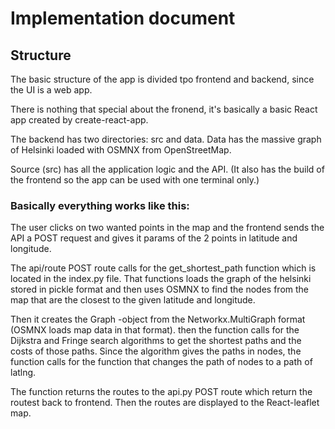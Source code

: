 # Implementation document

## Structure

The basic structure of the app is divided tpo frontend and backend, since the UI is a web app.

There is nothing that special about the fronend, it's basically a basic React app created by create-react-app.

The backend has two directories: src and data. Data has the massive graph of Helsinki loaded with OSMNX from OpenStreetMap.

Source (src) has all the application logic and the API. (It also has the build of the frontend so the app can be used with one terminal only.)

### Basically everything works like this:

The user clicks on two wanted points in the map and the frontend sends the API a POST request and gives it params of the 2 points in latitude and longitude. 

The api/route POST route calls for the get_shortest_path function which is located in the index.py file. That functions loads the graph of the helsinki stored in pickle format and then uses OSMNX to find the nodes from the map that are the closest to the given latitude and longitude. 

Then it creates the Graph -object from the Networkx.MultiGraph format (OSMNX loads map data in that format).
then the function calls for the Dijkstra and Fringe search algorithms to get the shortest paths and the costs of those paths. Since the algorithm gives the paths in nodes, the function calls for the function that changes the path of nodes to a path of latlng.

The function returns the routes to the api.py POST route which return the routest back to frontend. Then the routes are displayed to the React-leaflet map.